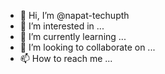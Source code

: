- 👋 Hi, I’m @napat-techupth
- 👀 I’m interested in ...
- 🌱 I’m currently learning ...
- 💞️ I’m looking to collaborate on ...
- 📫 How to reach me ...

<!---
napat-techupth/napat-techupth is a ✨ special ✨ repository because its `README.md` (this file) appears on your GitHub profile.
You can click the Preview link to take a look at your changes.
--->
